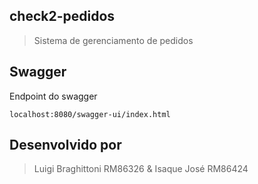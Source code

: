 ## check2-pedidos

> Sistema de gerenciamento de pedidos

## Swagger

Endpoint do swagger

```localhost:8080/swagger-ui/index.html```

## Desenvolvido por

> Luigi Braghittoni RM86326
&
> Isaque José RM86424

